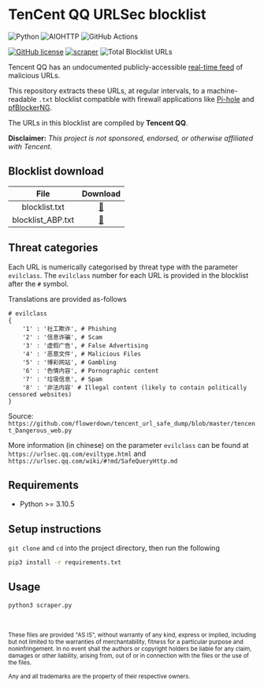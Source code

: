 # TenCent QQ URLSec blocklist

![Python](https://img.shields.io/badge/Python-FFD43B?style=for-the-badge&logo=python&logoColor=blue)
![AIOHTTP](https://img.shields.io/badge/AIOHTTP-2C5BB4?style=for-the-badge&logo=aiohttp&logoColor=white)
![GitHub Actions](https://img.shields.io/badge/GitHub_Actions-2088FF?style=for-the-badge&logo=github-actions&logoColor=white)

[![GitHub license](https://img.shields.io/badge/LICENSE-BSD--3--CLAUSE-GREEN?style=for-the-badge)](LICENSE)
[![scraper](https://img.shields.io/github/workflow/status/elliotwutingfeng/TencentQQURLSec/scraper?label=SCRAPER&style=for-the-badge)](https://github.com/elliotwutingfeng/TencentQQURLSec/actions/workflows/scraper.yml)
<img src="https://tokei-rs.onrender.com/b1/github/elliotwutingfeng/TencentQQURLSec?label=Total%20Blocklist%20URLS&style=for-the-badge" alt="Total Blocklist URLs"/>

Tencent QQ has an undocumented publicly-accessible [real-time feed](https://urlsec.qq.com/cgi/risk/getList) of malicious URLs.

This repository extracts these URLs, at regular intervals, to a machine-readable `.txt` blocklist compatible with firewall applications like [Pi-hole](https://pi-hole.net) and [pfBlockerNG](https://docs.netgate.com/pfsense/en/latest/packages/pfblocker.html).

The URLs in this blocklist are compiled by **Tencent QQ**.

**Disclaimer:** _This project is not sponsored, endorsed, or otherwise affiliated with Tencent._

## Blocklist download

| File | Download |
|:-:|:-:|
| blocklist.txt | [:floppy_disk:](blocklist.txt?raw=true) |
| blocklist_ABP.txt | [:floppy_disk:](blocklist_ABP.txt?raw=true) |

## Threat categories

Each URL is numerically categorised by threat type with the parameter `evilclass`. The `evilclass` number for each URL is provided in the blocklist after the `#` symbol.

Translations are provided as-follows
```
# evilclass
{
	'1' : '社工欺诈', # Phishing
	'2' : '信息诈骗', # Scam
	'3' : '虚假广告', # False Advertising
	'4' : '恶意文件', # Malicious Files
	'5' : '博彩网站', # Gambling
	'6' : '色情内容', # Pornographic content
	'7' : '垃圾信息', # Spam
	'8' : '非法内容' # Illegal content (likely to contain politically censored websites)
}
```
Source: `https://github.com/flowerdown/tencent_url_safe_dump/blob/master/tencent_Dangerous_web.py`

More information (in chinese) on the parameter `evilclass` can be found at
`https://urlsec.qq.com/eviltype.html` and `https://urlsec.qq.com/wiki/#!md/SafeQueryHttp.md`



## Requirements

-   Python >= 3.10.5

## Setup instructions

`git clone` and `cd` into the project directory, then run the following

```bash
pip3 install -r requirements.txt
```

## Usage

```bash
python3 scraper.py
```

&nbsp;

<sup>These files are provided "AS IS", without warranty of any kind, express or implied, including but not limited to the warranties of merchantability, fitness for a particular purpose and noninfringement. In no event shall the authors or copyright holders be liable for any claim, damages or other liability, arising from, out of or in connection with the files or the use of the files.</sup>

<sub>Any and all trademarks are the property of their respective owners.</sub>
